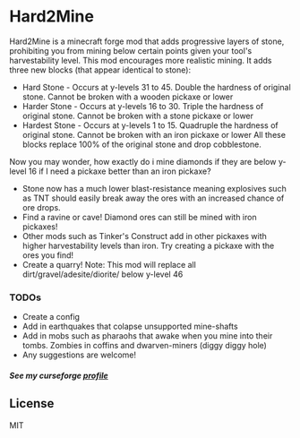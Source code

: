 # Hard2Mine
Hard2Mine is a minecraft forge mod that adds progressive layers of stone, prohibiting you from mining below certain points given your tool's harvestability level. This mod encourages more realistic mining.
It adds three new blocks (that appear identical to stone):
 - Hard Stone - Occurs at y-levels 31 to 45. Double the hardness of original stone. Cannot be broken with a wooden pickaxe or lower
 - Harder Stone - Occurs at y-levels 16 to 30. Triple the hardness of original stone. Cannot be broken with a stone pickaxe or lower
 - Hardest Stone - Occurs at y-levels 1 to 15. Quadruple the hardness of original stone. Cannot be broken with an iron pickaxe or lower
All these blocks replace 100% of the original stone and drop cobblestone.

Now you may wonder, how exactly do i mine diamonds if they are below y-level 16 if I need a pickaxe better than an iron pickaxe?
 - Stone now has a much lower blast-resistance meaning explosives such as TNT should easily break away the ores with an increased chance of ore drops.
 - Find a ravine or cave! Diamond ores can still be mined with iron pickaxes!
 - Other mods such as Tinker's Construct add in other pickaxes with higher harvestability levels than iron. Try creating a pickaxe with the ores you find!
 - Create a quarry!
Note: This mod will replace all dirt/gravel/adesite/diorite/ below y-level 46

### TODOs
 - Create a config
 - Add in earthquakes that colapse unsupported mine-shafts
 - Add in mobs such as pharaohs that awake when you mine into their tombs. Zombies in coffins and dwarven-miners (diggy diggy hole)
 - Any suggestions are welcome!

##### See my curseforge [profile](https://www.curseforge.com/members/asyncvoid)

License
-------
MIT
